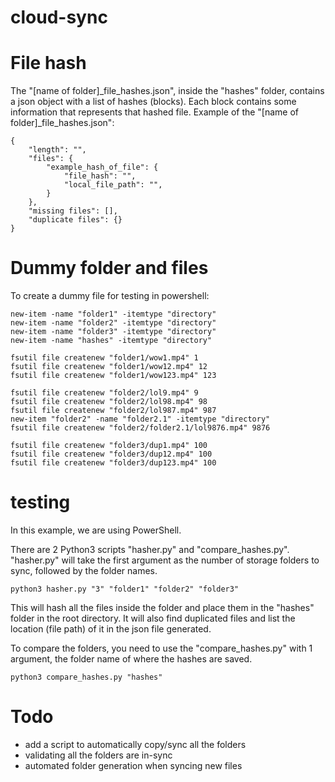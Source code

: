 # cloud-sync

# File hash

The "[name of folder]\_file_hashes.json", inside the "hashes" folder, contains a json object with a list of hashes (blocks).
Each block contains some information that represents that hashed file. Example of the "[name of folder]\_file_hashes.json":

```
{
    "length": "",
    "files": {
        "example_hash_of_file": {
            "file_hash": "",
            "local_file_path": "",
        }
    },
    "missing files": [],
    "duplicate files": {}
}
```

# Dummy folder and files

To create a dummy file for testing in powershell:

```
new-item -name "folder1" -itemtype "directory"
new-item -name "folder2" -itemtype "directory"
new-item -name "folder3" -itemtype "directory"
new-item -name "hashes" -itemtype "directory"

fsutil file createnew "folder1/wow1.mp4" 1
fsutil file createnew "folder1/wow12.mp4" 12
fsutil file createnew "folder1/wow123.mp4" 123

fsutil file createnew "folder2/lol9.mp4" 9
fsutil file createnew "folder2/lol98.mp4" 98
fsutil file createnew "folder2/lol987.mp4" 987
new-item "folder2" -name "folder2.1" -itemtype "directory"
fsutil file createnew "folder2/folder2.1/lol9876.mp4" 9876

fsutil file createnew "folder3/dup1.mp4" 100
fsutil file createnew "folder3/dup12.mp4" 100
fsutil file createnew "folder3/dup123.mp4" 100

```

# testing

In this example, we are using PowerShell.

There are 2 Python3 scripts "hasher.py" and "compare_hashes.py".
"hasher.py" will take the first argument as the number of storage folders to sync, followed by the folder names.

```
python3 hasher.py "3" "folder1" "folder2" "folder3"
```

This will hash all the files inside the folder and place them in the "hashes" folder in the root directory. It will also find duplicated files and list the location (file path) of it in the json file generated.

To compare the folders, you need to use the "compare_hashes.py" with 1 argument, the folder name of where the hashes are saved.

```
python3 compare_hashes.py "hashes"
```

# Todo

- add a script to automatically copy/sync all the folders
- validating all the folders are in-sync
- automated folder generation when syncing new files
